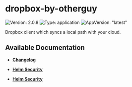 # dropbox-by-otherguy

![Version: 2.0.8](https://img.shields.io/badge/Version-2.0.8-informational?style=flat-square) ![Type: application](https://img.shields.io/badge/Type-application-informational?style=flat-square) ![AppVersion: "latest"](https://img.shields.io/badge/AppVersion-"latest"-informational?style=flat-square)

Dropbox client which syncs a local path with your cloud.

## Available Documentation

- [**Changelog**](CHANGELOG)

- [**Helm Security**](container-security)

- [**Helm Security**](helm-security)

